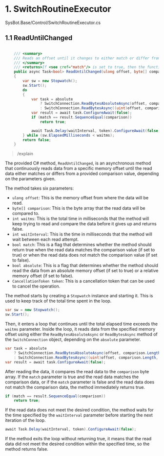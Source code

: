 
# 1. SwitchRoutineExecutor

SysBot.Base/Control/SwitchRoutineExecutor.cs

## 1.1 ReadUntilChanged

```csharp

    /// <summary>
    /// Reads an offset until it changes to either match or differ from the comparison value.
    /// </summary>
    /// <returns>If <see cref="match"/> is set to true, then the function returns true when the offset matches the given value.<br>Otherwise, it returns true when the offset no longer matches the given value.</br></returns>
    public async Task<bool> ReadUntilChanged(ulong offset, byte[] comparison, int waitms, int waitInterval, bool match, bool absolute, CancellationToken token)
    {
        var sw = new Stopwatch();
        sw.Start();
        do
        {
            var task = absolute
                ? SwitchConnection.ReadBytesAbsoluteAsync(offset, comparison.Length, token)
                : SwitchConnection.ReadBytesAsync((uint)offset, comparison.Length, token);
            var result = await task.ConfigureAwait(false);
            if (match == result.SequenceEqual(comparison))
                return true;

            await Task.Delay(waitInterval, token).ConfigureAwait(false);
        } while (sw.ElapsedMilliseconds < waitms);
        return false;
    }
```

> /explain

The provided C# method, `ReadUntilChanged`, is an asynchronous method that continuously reads data from a specific
memory offset until the read data either matches or differs from a provided comparison value, depending on the
parameters given.

The method takes six parameters:

- `ulong offset`: This is the memory offset from where the data will be read.
- `byte[] comparison`: This is the byte array that the read data will be compared to.
- `int waitms`: This is the total time in milliseconds that the method will keep trying to read and compare the data
  before it gives up and returns false.
- `int waitInterval`: This is the time in milliseconds that the method will wait between each read attempt.
- `bool match`: This is a flag that determines whether the method should return true when the read data matches the
  comparison value (if set to true) or when the read data does not match the comparison value (if set to false).
- `bool absolute`: This is a flag that determines whether the method should read the data from an absolute memory
  offset (if set to true) or a relative memory offset (if set to false).
- `CancellationToken token`: This is a cancellation token that can be used to cancel the operation.

The method starts by creating a `Stopwatch` instance and starting it. This is used to keep track of the total time spent
in the loop.

```csharp
var sw = new Stopwatch();
sw.Start();
```

Then, it enters a loop that continues until the total elapsed time exceeds the `waitms` parameter. Inside the loop, it
reads data from the specified memory offset using either the `ReadBytesAbsoluteAsync` or `ReadBytesAsync` method of
the `SwitchConnection` object, depending on the `absolute` parameter.

```csharp
var task = absolute
    ? SwitchConnection.ReadBytesAbsoluteAsync(offset, comparison.Length, token)
    : SwitchConnection.ReadBytesAsync((uint)offset, comparison.Length, token);
var result = await task.ConfigureAwait(false);
```

After reading the data, it compares the read data to the `comparison` byte array. If the `match` parameter is true and
the read data matches the comparison data, or if the `match` parameter is false and the read data does not match the
comparison data, the method immediately returns true.

```csharp
if (match == result.SequenceEqual(comparison))
    return true;
```

If the read data does not meet the desired condition, the method waits for the time specified by the `waitInterval`
parameter before starting the next iteration of the loop.

```csharp
await Task.Delay(waitInterval, token).ConfigureAwait(false);
```

If the method exits the loop without returning true, it means that the read data did not meet the desired condition
within the specified time, so the method returns false.




